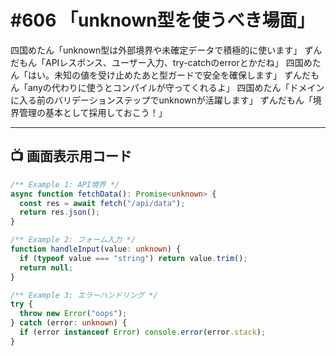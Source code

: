 # #606 「unknown型を使うべき場面」

四国めたん「unknown型は外部境界や未確定データで積極的に使います」
ずんだもん「APIレスポンス、ユーザー入力、try-catchのerrorとかだね」
四国めたん「はい。未知の値を受け止めたあと型ガードで安全を確保します」
ずんだもん「anyの代わりに使うとコンパイルが守ってくれるよ」
四国めたん「ドメインに入る前のバリデーションステップでunknownが活躍します」
ずんだもん「境界管理の基本として採用しておこう！」

---

## 📺 画面表示用コード

```typescript
/** Example 1: API境界 */
async function fetchData(): Promise<unknown> {
  const res = await fetch("/api/data");
  return res.json();
}

/** Example 2: フォーム入力 */
function handleInput(value: unknown) {
  if (typeof value === "string") return value.trim();
  return null;
}

/** Example 3: エラーハンドリング */
try {
  throw new Error("oops");
} catch (error: unknown) {
  if (error instanceof Error) console.error(error.stack);
}
```
